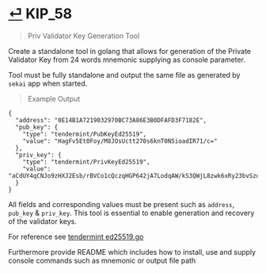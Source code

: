 # [⏎](README.md#Roadmap) KIP_58
> Priv Validator Key Generation Tool

Create a standalone tool in golang that allows for generation of the Private Validator Key from 24 words mnemonic supplying as console parameter.

Tool must be fully standalone and output the same file as generated by `sekai` app when started.

> Example Output
```
{
  "address": "0E14B1A7219032970BC73A86E3B0DFAFD3F7182E",
  "pub_key": {
    "type": "tendermint/PubKeyEd25519",
    "value": "HagFv5Et0Foy/M8JOsUctt270s6knT0N5ioadIR71/c="
  },
  "priv_key": {
    "type": "tendermint/PrivKeyEd25519",
    "value": "aCdUY4qCNJo9zHXJ2Esb/rBVCo1cQczqHGP642jA7LodqAW/kS3QWjL8zwk6xRy23bvSzqSdPQ3mKhp0hHvX9w=="
  }
}
```

All fields and corresponding values must be present such as `address`, `pub_key` & `priv_key`. This tool is essential to enable generation and recovery of the validator keys.

For reference see [tendermint ed25519.go](https://github.com/tendermint/tendermint/blob/fbf2309962cfecefa04426f687af30d4967d3bc5/crypto/ed25519/ed25519.go)

Furthermore provide README which includes how to install, use and supply console commands such as mnemonic or output file path